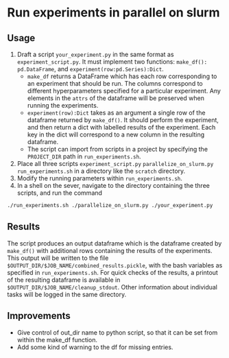 # Run experiments in parallel on slurm
## Usage
1. Draft a script `your_experiment.py` in the same format as `experiment_script.py`. It must implement two functions: `make_df(): pd.DataFrame`, and `experiment(row:pd.Series):Dict`. 
	- `make_df` returns a DataFrame which has each row corresponding to an experiment that should be run. The columns correspond to different hyperparameters specified for a particular experiment. Any elements in the `attrs` of the dataframe will be preserved when running the experiments.
	- `experiment(row):Dict` takes as an argument a single row of the dataframe returned by `make_df()`. It should perform the experiment, and then return a dict with labelled results of the experiment. Each key in the dict will correspond to a new column in the resulting dataframe.
	- The script can import from scripts in a project by specifying the `PROJECT_DIR` path in `run_experiments.sh`.
2. Place all three scripts `experiment_script.py` `parallelize_on_slurm.py` `run_experiments.sh` in a directory like the `scratch` directory.
3. Modify the running parameters within `run_experiments.sh`.
4. In a shell on the sever, navigate to the directory containing the three scripts, and run the command
``` bash
./run_experiments.sh ./parallelize_on_slurm.py ./your_experiment.py 
```
## Results
The script produces an output dataframe which is the dataframe created by `make_df()` with additional rows containing the results of the experiments. This output will be written to the file `$OUTPUT_DIR/$JOB_NAME/combined_results.pickle`, with the bash variables as specified in `run_experiments.sh`. For quick checks of the results, a printout of the resulting dataframe is available in `$OUTPUT_DIR/$JOB_NAME/cleanup_stdout`. Other information about individual tasks will be logged in the same directory.
## Improvements
- Give control of out_dir name to python script, so that it can be set from within the make_df function.
- Add some kind of warning to the df for missing entries.
